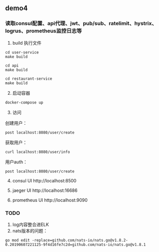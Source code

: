 ## demo4
### 读取consul配置、api代理、jwt、pub/sub、ratelimit、hystrix、logrus、prometheus监控日志等


1. build 执行文件
```
cd user-service
make build

cd api
make build

cd restaurant-service
make build
```
2. 启动容器
```
docker-compose up
```
3. 访问

创建用户：
```
post localhost:8080/user/create 
```
获取用户：
```
curl localhost:8080/user/info
```
用户auth：
```
post localhost:8080/user/create 
```

4. consul UI
http://localhost:8500

5. jaeger UI
http://localhost:16686

6. prometheus UI
http://localhost:9090

### TODO
1. log内容整合进ELK
2. nats版本的问题：
```
go mod edit -replace=github.com/nats-io/nats.go@v1.8.2-0.20190607221125-9f4d16fe7c2d=github.com/nats-io/nats.go@v1.8.1
```
